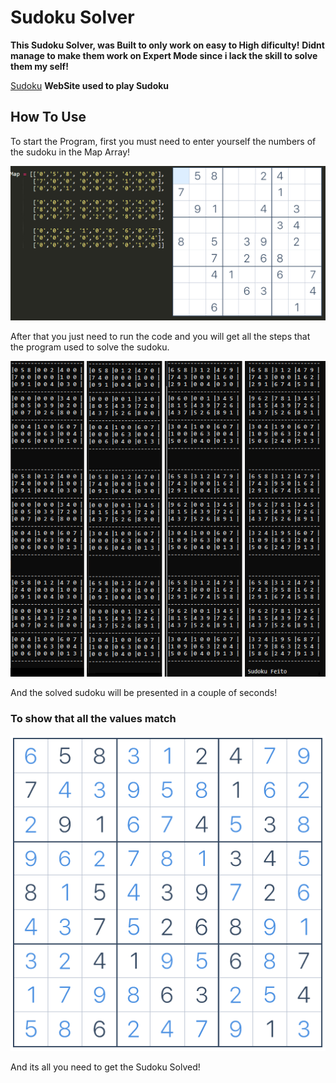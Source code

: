 # Sudoku Solver

**This Sudoku Solver, was Built to only work on easy to High dificulty!**
**Didnt manage to make them work on Expert Mode since i lack the skill to solve them my self!**

[Sudoku](https://sudoku.com) **WebSite used to play Sudoku**

## How To Use

To start the Program, first you must need to enter yourself the numbers of the sudoku in the Map Array!

![FirstStep](img/sudokuCode.PNG)

After that you just need to run the code and you will get all the steps that the program used to solve the sudoku.

![Solving](img/Solving.PNG)

And the solved sudoku will be presented in a couple of seconds!
### To show that all the values match

![Solved](img/Solved.PNG)

And its all you need to get the Sudoku Solved!
